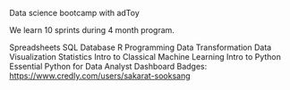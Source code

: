 Data science bootcamp with adToy

We learn 10 sprints during 4 month program.

Spreadsheets
SQL Database
R Programming
Data Transformation
Data Visualization
Statistics
Intro to Classical Machine Learning
Intro to Python
Essential Python for Data Analyst
Dashboard
Badges: https://www.credly.com/users/sakarat-sooksang

